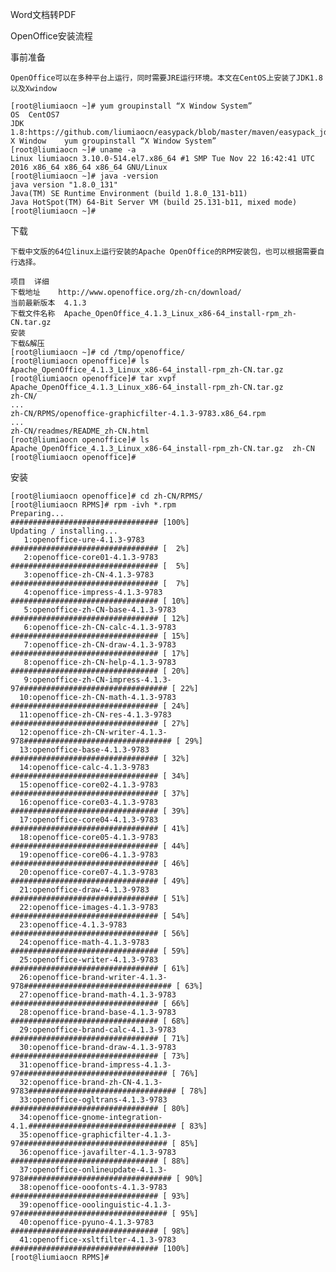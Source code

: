 Word文档转PDF

OpenOffice安装流程

事前准备

    OpenOffice可以在多种平台上运行，同时需要JRE运行环境。本文在CentOS上安装了JDK1.8以及Xwindow
    
    [root@liumiaocn ~]# yum groupinstall “X Window System”
    OS	CentOS7
    JDK	1.8:https://github.com/liumiaocn/easypack/blob/master/maven/easypack_jdk
    X Window	yum groupinstall “X Window System”
    [root@liumiaocn ~]# uname -a
    Linux liumiaocn 3.10.0-514.el7.x86_64 #1 SMP Tue Nov 22 16:42:41 UTC 2016 x86_64 x86_64 x86_64 GNU/Linux
    [root@liumiaocn ~]# java -version
    java version "1.8.0_131"
    Java(TM) SE Runtime Environment (build 1.8.0_131-b11)
    Java HotSpot(TM) 64-Bit Server VM (build 25.131-b11, mixed mode)
    [root@liumiaocn ~]#
    

下载

    下载中文版的64位linux上运行安装的Apache OpenOffice的RPM安装包，也可以根据需要自行选择。
    
    项目	详细
    下载地址	http://www.openoffice.org/zh-cn/download/
    当前最新版本	4.1.3
    下载文件名称	Apache_OpenOffice_4.1.3_Linux_x86-64_install-rpm_zh-CN.tar.gz
    安装
    下载&解压
    [root@liumiaocn ~]# cd /tmp/openoffice/
    [root@liumiaocn openoffice]# ls
    Apache_OpenOffice_4.1.3_Linux_x86-64_install-rpm_zh-CN.tar.gz
    [root@liumiaocn openoffice]# tar xvpf Apache_OpenOffice_4.1.3_Linux_x86-64_install-rpm_zh-CN.tar.gz 
    zh-CN/
    ...
    zh-CN/RPMS/openoffice-graphicfilter-4.1.3-9783.x86_64.rpm
    ...
    zh-CN/readmes/README_zh-CN.html
    [root@liumiaocn openoffice]# ls
    Apache_OpenOffice_4.1.3_Linux_x86-64_install-rpm_zh-CN.tar.gz  zh-CN
    [root@liumiaocn openoffice]#

安装

    [root@liumiaocn openoffice]# cd zh-CN/RPMS/
    [root@liumiaocn RPMS]# rpm -ivh *.rpm
    Preparing...                          ################################# [100%]
    Updating / installing...
       1:openoffice-ure-4.1.3-9783        ################################# [  2%]
       2:openoffice-core01-4.1.3-9783     ################################# [  5%]
       3:openoffice-zh-CN-4.1.3-9783      ################################# [  7%]
       4:openoffice-impress-4.1.3-9783    ################################# [ 10%]
       5:openoffice-zh-CN-base-4.1.3-9783 ################################# [ 12%]
       6:openoffice-zh-CN-calc-4.1.3-9783 ################################# [ 15%]
       7:openoffice-zh-CN-draw-4.1.3-9783 ################################# [ 17%]
       8:openoffice-zh-CN-help-4.1.3-9783 ################################# [ 20%]
       9:openoffice-zh-CN-impress-4.1.3-97################################# [ 22%]
      10:openoffice-zh-CN-math-4.1.3-9783 ################################# [ 24%]
      11:openoffice-zh-CN-res-4.1.3-9783  ################################# [ 27%]
      12:openoffice-zh-CN-writer-4.1.3-978################################# [ 29%]
      13:openoffice-base-4.1.3-9783       ################################# [ 32%]
      14:openoffice-calc-4.1.3-9783       ################################# [ 34%]
      15:openoffice-core02-4.1.3-9783     ################################# [ 37%]
      16:openoffice-core03-4.1.3-9783     ################################# [ 39%]
      17:openoffice-core04-4.1.3-9783     ################################# [ 41%]
      18:openoffice-core05-4.1.3-9783     ################################# [ 44%]
      19:openoffice-core06-4.1.3-9783     ################################# [ 46%]
      20:openoffice-core07-4.1.3-9783     ################################# [ 49%]
      21:openoffice-draw-4.1.3-9783       ################################# [ 51%]
      22:openoffice-images-4.1.3-9783     ################################# [ 54%]
      23:openoffice-4.1.3-9783            ################################# [ 56%]
      24:openoffice-math-4.1.3-9783       ################################# [ 59%]
      25:openoffice-writer-4.1.3-9783     ################################# [ 61%]
      26:openoffice-brand-writer-4.1.3-978################################# [ 63%]
      27:openoffice-brand-math-4.1.3-9783 ################################# [ 66%]
      28:openoffice-brand-base-4.1.3-9783 ################################# [ 68%]
      29:openoffice-brand-calc-4.1.3-9783 ################################# [ 71%]
      30:openoffice-brand-draw-4.1.3-9783 ################################# [ 73%]
      31:openoffice-brand-impress-4.1.3-97################################# [ 76%]
      32:openoffice-brand-zh-CN-4.1.3-9783################################# [ 78%]
      33:openoffice-ogltrans-4.1.3-9783   ################################# [ 80%]
      34:openoffice-gnome-integration-4.1.################################# [ 83%]
      35:openoffice-graphicfilter-4.1.3-97################################# [ 85%]
      36:openoffice-javafilter-4.1.3-9783 ################################# [ 88%]
      37:openoffice-onlineupdate-4.1.3-978################################# [ 90%]
      38:openoffice-ooofonts-4.1.3-9783   ################################# [ 93%]
      39:openoffice-ooolinguistic-4.1.3-97################################# [ 95%]
      40:openoffice-pyuno-4.1.3-9783      ################################# [ 98%]
      41:openoffice-xsltfilter-4.1.3-9783 ################################# [100%]
    [root@liumiaocn RPMS]#
